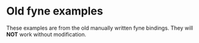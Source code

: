 # Old fyne examples

These examples are from the old manually written fyne bindings. They will **NOT** work without modification.